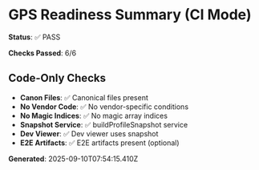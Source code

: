 # GPS Readiness Summary (CI Mode)

**Status**: ✅ PASS

**Checks Passed**: 6/6

## Code-Only Checks

- **Canon Files**: ✅ Canonical files present
- **No Vendor Code**: ✅ No vendor-specific conditions
- **No Magic Indices**: ✅ No magic array indices
- **Snapshot Service**: ✅ buildProfileSnapshot service
- **Dev Viewer**: ✅ Dev viewer uses snapshot
- **E2E Artifacts**: ✅ E2E artifacts present (optional)




**Generated**: 2025-09-10T07:54:15.410Z
